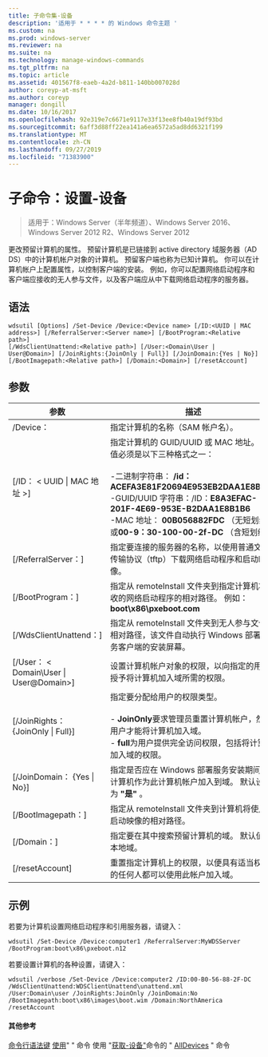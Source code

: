 ```yaml
---
title: 子命令集-设备
description: '适用于 * * * * 的 Windows 命令主题 '
ms.custom: na
ms.prod: windows-server
ms.reviewer: na
ms.suite: na
ms.technology: manage-windows-commands
ms.tgt_pltfrm: na
ms.topic: article
ms.assetid: 401567f8-eaeb-4a2d-b811-140bb007028d
author: coreyp-at-msft
ms.author: coreyp
manager: dongill
ms.date: 10/16/2017
ms.openlocfilehash: 92e319e7c6671e9117e33f13ee8fb40a19df93bd
ms.sourcegitcommit: 6aff3d88ff22ea141a6ea6572a5ad8dd6321f199
ms.translationtype: MT
ms.contentlocale: zh-CN
ms.lasthandoff: 09/27/2019
ms.locfileid: "71383900"
---
```

# <a name="subcommand-set-device"></a>子命令：设置-设备

>适用于：Windows Server（半年频道）、Windows Server 2016、Windows Server 2012 R2、Windows Server 2012

更改预留计算机的属性。 预留计算机是已链接到 active directory 域服务器（AD DS）中的计算机帐户对象的计算机。 预留客户端也称为已知计算机。 你可以在计算机帐户上配置属性，以控制客户端的安装。 例如，你可以配置网络启动程序和客户端应接收的无人参与文件，以及客户端应从中下载网络启动程序的服务器。
## <a name="syntax"></a>语法
```
wdsutil [Options] /Set-Device /Device:<Device name> [/ID:<UUID | MAC address>] [/ReferralServer:<Server name>] [/BootProgram:<Relative path>] 
[/WdsClientUnattend:<Relative path>] [/User:<Domain\User | User@Domain>] [/JoinRights:{JoinOnly | Full}] [/JoinDomain:{Yes | No}] [/BootImagepath:<Relative path>] [/Domain:<Domain>] [/resetAccount]
```
## <a name="parameters"></a>参数
|参数|描述|
|-------|--------|
|/Device：<computer name>|指定计算机的名称（SAM 帐户名）。|
|[/ID： < UUID &#124; MAC 地址 >]|指定计算机的 GUID/UUID 或 MAC 地址。 此值必须是以下三种格式之一：<br /><br />-二进制字符串： **/id： ACEFA3E81F20694E953EB2DAA1E8B1B6**<br />-GUID/UUID 字符串：/ID：**E8A3EFAC-201F-4E69-953E-B2DAA1E8B1B6**<br />-MAC 地址： **00B056882FDC** （无短划线）或**00-9：30-100-00-2f-DC** （含短划线）|
|[/ReferralServer：<Server name>]|指定要连接的服务器的名称，以使用普通文件传输协议（tftp）下载网络启动程序和启动映像。|
|[/BootProgram：<Relative path>]|指定从 remoteInstall 文件夹到指定计算机将接收的网络启动程序的相对路径。 例如： **boot\x86\pxeboot.com**|
|[/WdsClientUnattend：<Relative path>]|指定从 remoteInstall 文件夹到无人参与文件的相对路径，该文件自动执行 Windows 部署服务客户端的安装屏幕。|
|[/User： < Domain\User &#124; User@Domain>]|设置计算机帐户对象的权限，以向指定的用户授予将计算机加入域所需的权限。|
|[/JoinRights： {JoinOnly &#124; Full}]|指定要分配给用户的权限类型。<br /><br />-   **JoinOnly**要求管理员重置计算机帐户，然后用户才能将计算机加入域。<br />-   **full**为用户提供完全访问权限，包括将计算机加入域的权限。|
|[/JoinDomain： {Yes &#124; No}]|指定是否应在 Windows 部署服务安装期间将计算机作为此计算机帐户加入到域。 默认设置为 **"是"** 。|
|[/BootImagepath：<Relative path>]|指定从 remoteInstall 文件夹到计算机将使用的启动映像的相对路径。|
|[/Domain：<Domain>]|指定要在其中搜索预留计算机的域。 默认值为本地域。|
|[/resetAccount]|重置指定计算机上的权限，以便具有适当权限的任何人都可以使用此帐户加入域。|
## <a name="BKMK_examples"></a>示例
若要为计算机设置网络启动程序和引用服务器，请键入：
```
wdsutil /Set-Device /Device:computer1 /ReferralServer:MyWDSServer
/BootProgram:boot\x86\pxeboot.n12
```
若要设置计算机的各种设置，请键入：
```
wdsutil /verbose /Set-Device /Device:computer2 /ID:00-B0-56-88-2F-DC /WdsClientUnattend:WDSClientUnattend\unattend.xml 
/User:Domain\user /JoinRights:JoinOnly /JoinDomain:No /BootImagepath:boot\x86\images\boot.wim /Domain:NorthAmerica /resetAccount
```
#### <a name="additional-references"></a>其他参考
[命令行语法键](command-line-syntax-key.md)
[使用](using-the-add-device-command.md)"
" 命令
使用 "[获取-设备"](using-the-get-device-command.md)命令的 " [AllDevices](using-the-get-alldevices-command.md) " 命令
